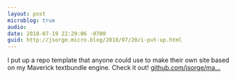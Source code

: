 ```yaml
---
layout: post
microblog: true
audio: 
date: 2018-07-19 22:29:06 -0700
guid: http://jsorge.micro.blog/2018/07/20/i-put-up.html
---
```

I put up a repo template that anyone could use to make their own site based on my Maverick textbundle engine. Check it out! [github.com/jsorge/ma...](https://github.com/jsorge/maverick-hello-world)
